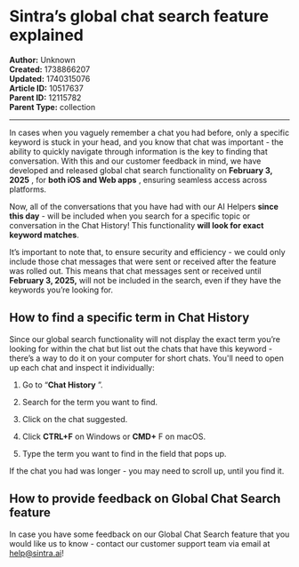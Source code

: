# Sintra’s global chat search feature explained

**Author:** Unknown  
**Created:** 1738866207  
**Updated:** 1740315076  
**Article ID:** 10517637  
**Parent ID:** 12115782  
**Parent Type:** collection  

---

In cases when you vaguely remember a chat you had before, only a specific keyword is stuck in your head, and you know that chat was important - the ability to quickly navigate through information is the key to finding that conversation. With this and our customer feedback in mind, we have developed and released global chat search functionality on **February 3, 2025** , for **both iOS and Web apps** , ensuring seamless access across platforms.

Now, all of the conversations that you have had with our AI Helpers **since this day** \- will be included when you search for a specific topic or conversation in the Chat History! This functionality **will look for exact keyword matches**.

It’s important to note that, to ensure security and efficiency - we could only include those chat messages that were sent or received after the feature was rolled out. This means that chat messages sent or received until **February 3, 2025,** will not be included in the search, even if they have the keywords you’re looking for. 

## How to find a specific term in Chat History

Since our global search functionality will not display the exact term you’re looking for within the chat but list out the chats that have this keyword - there’s a way to do it on your computer for short chats. You'll need to open up each chat and inspect it individually:

  1. Go to “**Chat History** ”.

  2. Search for the term you want to find.

  3. Click on the chat suggested.

  4. Click **CTRL+F** on Windows or **CMD+** F on macOS.

  5. Type the term you want to find in the field that pops up.




If the chat you had was longer - you may need to scroll up, until you find it.

## How to provide feedback on Global Chat Search feature

In case you have some feedback on our Global Chat Search feature that you would like us to know - contact our customer support team via email at [help@sintra.ai](mailto:help@sintra.ai)!

